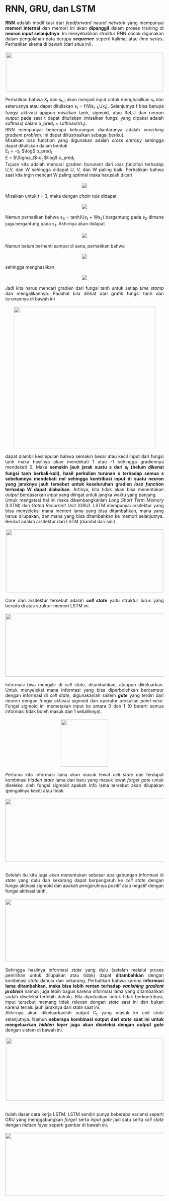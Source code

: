 # RNN, GRU, dan LSTM

<div style = "text-align: justify ; line-height: 1.75 em"><b>RNN</b> adalah modifikasi dari <i>feedforward neural network</i> yang mempunyai <b>memori internal</b> dan memori ini akan <b>dipanggil</b> dalam proses </i>training</i> di <b>neuron <i>input</i> selanjutnya</b>. Ini menyebabkan struktur RNN cocok digunakan dalam pengolahan data berupa <b><i>sequence</i></b> seperti kalimat atau <i>time series</i>. Perhatikan skema di bawah (dari <a src = "http://www.wildml.com/2015/09/recurrent-neural-networks-tutorial-part-2-implementing-a-language-model-rnn-with-python-numpy-and-theano/">situs ini</a>).<br>
<br>
<center><img src = "http://www.wildml.com/wp-content/uploads/2015/09/rnn.jpg" height = "125" width = "500"></center>
<br>
Perhatikan bahwa X<sub>t</sub> dan s<sub>t-1</sub> akan menjadi input untuk menghasilkan s<sub>t</sub> dan seterusnya atau dapat dituliskan s<sub>t</sub> = f(Ws<sub>t-1</sub>,Ux<sub>t</sub>). Selanjutnya f bisa berupa fungsi aktivasi apapun misalkan tanh, sigmoid, atau ReLU dan neuron <i>output</i> pada saat t dapat dituliskan (misalkan fungsi yang dipakai adalah softmax) dalam o_pred<sub>t</sub> = softmax(Vs<sub>t</sub>).<br>
RNN mempunyai beberapa kekurangan diantaranya adalah <i>vanishing gradient problem</i>. Ini dapat diilustrasikan sebagai berikut.<br>
Misalkan </i>loss function</i> yang digunakan adalah <i>cross entropy</i> sehingga dapat dituliskan dalam bentuk <br>
E<sub>t</sub> = -o<sub>t</sub> $\log$ o_pred<sub>t</sub><br>
E = $\Sigma_t$-o<sub>t</sub> $\log$ o_pred<sub>t</sub><br>
Tujuan kita adalah mencari gradien (turunan) dari <i>loss function</i> terhadap U,V, dan W sehingga didapat U, V, dan W paling baik. Perhatikan bahwa saat kita ingin mencari W paling optimal maka haruslah dicari
<br>
<br>
<center><img src = "http://s0.wp.com/latex.php?zoom=1.25&latex=%5Cfrac%7B%5Cpartial+E%7D%7B%5Cpartial+W%7D+%3D+%5Csum%5Climits_%7Bt%7D+%5Cfrac%7B%5Cpartial+E_t%7D%7B%5Cpartial+W%7D&bg=ffffff&fg=000&s=1"></center><br>
Misalkan untuk t = 3, maka dengan <i>chain rule</i> didapat
<br>
<br>
<center><img src = "http://s0.wp.com/latex.php?zoom=1.25&latex=%5Cbegin%7Baligned%7D++%5Cfrac%7B%5Cpartial+E_3%7D%7B%5Cpartial+W%7D+%26%3D+%5Cfrac%7B%5Cpartial+E_3%7D%7B%5Cpartial+%5Chat%7By%7D_3%7D%5Cfrac%7B%5Cpartial%5Chat%7By%7D_3%7D%7B%5Cpartial+s_3%7D%5Cfrac%7B%5Cpartial+s_3%7D%7B%5Cpartial+W%7D%5C%5C++%5Cend%7Baligned%7D++&bg=ffffff&fg=000&s=0"></center><br>
Namun perhatikan bahwa s<sub>3</sub> = tanh(Ux<sub>t</sub> + Ws<sub>2</sub>) bergantung pada s<sub>2</sub> dimana juga bergantung pada s<sub>1</sub>. Akhirnya akan didapat <br><br>
<center><img src = "http://s0.wp.com/latex.php?zoom=1.25&latex=%5Cbegin%7Baligned%7D++%5Cfrac%7B%5Cpartial+E_3%7D%7B%5Cpartial+W%7D+%26%3D+%5Csum%5Climits_%7Bk%3D0%7D%5E%7B3%7D+%5Cfrac%7B%5Cpartial+E_3%7D%7B%5Cpartial+%5Chat%7By%7D_3%7D%5Cfrac%7B%5Cpartial%5Chat%7By%7D_3%7D%7B%5Cpartial+s_3%7D%5Cfrac%7B%5Cpartial+s_3%7D%7B%5Cpartial+s_k%7D%5Cfrac%7B%5Cpartial+s_k%7D%7B%5Cpartial+W%7D%5C%5C++%5Cend%7Baligned%7D++&bg=ffffff&fg=000&s=0"></center><br>
Namun belum berhenti sampai di sana, perhatikan bahwa
<br>
<br>
<center><img src = "http://s0.wp.com/latex.php?zoom=1.25&latex=%5Cfrac%7B%5Cpartial+s_3%7D%7B%5Cpartial+s_1%7D+%3D%5Cfrac%7B%5Cpartial+s_3%7D%7B%5Cpartial+s_2%7D%5Cfrac%7B%5Cpartial+s_2%7D%7B%5Cpartial+s_1%7D&bg=ffffff&fg=000&s=1"></center><br>
sehingga menghasilkan
<br>
<br>
<center><img src = "http://s0.wp.com/latex.php?zoom=1.25&latex=%5Cbegin%7Baligned%7D++%5Cfrac%7B%5Cpartial+E_3%7D%7B%5Cpartial+W%7D+%26%3D+%5Csum%5Climits_%7Bk%3D0%7D%5E%7B3%7D+%5Cfrac%7B%5Cpartial+E_3%7D%7B%5Cpartial+%5Chat%7By%7D_3%7D%5Cfrac%7B%5Cpartial%5Chat%7By%7D_3%7D%7B%5Cpartial+s_3%7D++%5Cleft%28%5Cprod%5Climits_%7Bj%3Dk%2B1%7D%5E%7B3%7D++%5Cfrac%7B%5Cpartial+s_j%7D%7B%5Cpartial+s_%7Bj-1%7D%7D%5Cright%29++%5Cfrac%7B%5Cpartial+s_k%7D%7B%5Cpartial+W%7D%5C%5C++%5Cend%7Baligned%7D++&bg=ffffff&fg=000&s=0"></center><br>
Jadi kita harus mencari gradien dari fungsi tanh untuk setiap <i>time stamp</i> dan mengalikannya. Padahal bila dilihat dari grafik fungsi tanh dan turunannya di bawah ini
<br>
<br>
<center><img src = "https://nn.readthedocs.io/en/rtd/image/tanh.png" height= "450" width = "450"></center><br>
dapat diambil kesimpulan bahwa semakin besar atau kecil input dari fungsi tanh maka hasilnya akan mendekati 1 atau -1 sehingga gradiennya mendekati 0. Maka <b>semakin jauh jarak suatu s dari s<sub>t</sub> (belum dikenai fungsi tanh berkali-kali), hasil perkalian turunan s terhadap semua s sebelumnya mendekati nol sehingga kontribusi input di suatu neuron yang jaraknya jauh tersebut untuk keseluruhan gradien <i>loss function</i> terhadap W dapat diabaikan</b>. Artinya, kita tidak akan bisa menentukan <i>output</i> berdasarkan <i>input</i> yang diingat untuk jangka waktu yang panjang.<br>
Untuk mengatasi hal ini maka dikembangkanlah <i>Long Short Term Memory</i> (LSTM) dan <i>Gated Recurrent Unit</i> (GRU). LSTM mempunyai arsitektur yang bisa menyeleksi mana memori lama yang bisa ditambahkan, mana yang harus dilupakan, dan mana yang bisa ditambahkan ke memori selanjutnya. Berikut adalah arsitektur dari LSTM (diambil dari <a src = "http://colah.github.io/posts/2015-08-Understanding-LSTMs/">sini</a>)
<br>
<br>
<center><img src = "http://colah.github.io/posts/2015-08-Understanding-LSTMs/img/LSTM3-chain.png" height = "200" width = "500"></center>
<br>
Core dari arsitektur tersebut adalah <b><i>cell state</i></b> yaitu struktur lurus yang berada di atas struktur memori LSTM ini.
<br>
<br>
<center><img src = "http://colah.github.io/posts/2015-08-Understanding-LSTMs/img/LSTM3-C-line.png" height = "200" width = "550"></center>
<br>
Informasi bisa mengalir di <i>cell state</i>, ditambahkan, ataupun dikeluarkan. Untuk menyeleksi mana informasi yang bisa diperbolehkan bercampur dengan informasi di <i>cell state</i>, digunakanlah sistem <b><i>gate</i></b> yang terdiri dari neuron dengan fungsi aktivasi sigmoid dan operator perkalian <i>point-wise</i>. Fungsi sigmoid ini memetakan input ke antara 0 dan 1 (0 berarti semua informasi tidak boleh masuk dan 1 sebaliknya).
<br>
<br>
<center><img src = "http://colah.github.io/posts/2015-08-Understanding-LSTMs/img/LSTM3-gate.png" height = "150" width = "150"></center>
<br>
Pertama kita informasi lama akan masuk lewat <i>cell state</i> dan terdapat kombinasi <i>hidden state</i> lama dan baru yang masuk lewat <i>forget gate</i> untuk diseleksi oleh fungsi sigmoid apakah info lama tersebut akan dilupakan (pengalinya kecil) atau tidak.
<br>
<br>
<center><img src = "http://colah.github.io/posts/2015-08-Understanding-LSTMs/img/LSTM3-focus-f.png" height = "200" width = "550"></center>
<br>
<br>
Setelah itu kita juga akan menentukan sebesar apa gabungan informasi di <i>state</i> yang dulu dan sekarang dapat berpengaruh ke <i>cell state</i> dengan fungsi aktivasi sigmoid dan apakah pengaruhnya positif atau negatif dengan fungsi aktivasi tanh.
<br>
<br>
<center><img src = "http://colah.github.io/posts/2015-08-Understanding-LSTMs/img/LSTM3-focus-i.png" height = "200" width = "550"></center>
<br>
Sehingga hasilnya informasi <i>state</i> yang dulu (setelah melalui proses pemilihan untuk dilupakan atau tidak) dapat <b>ditambahkan</b> dengan kombinasi <i>state</i> dahulu dan sekarang. Perhatikan bahwa karena <b>informasi lama ditambahkan, maka bisa lebih rentan terhadap <i>vanishing gradient problem</i></b> namun juga lebih bagus karena informasi lama yang ditambahkan sudah diseleksi terlebih dahulu. Bila diputuskan untuk tidak berkontribusi, input tersebut memang tidak relevan dengan <i>state</i> saat ini dan bukan karena terlalu jauh jaraknya dari <i>state</i> saat ini.<br>
Akhirnya akan dikeluarkanlah output C<sub>t</sub> yang masuk ke <i>cell state</i> selanjutnya. Namun <b>seberapa kombinasi output dari <i>state</i> saat ini untuk mengeluarkan <i>hidden layer</i> juga akan diseleksi dengan <i>output gate</i></b> dengan sistem di bawah ini.
<br>
<br>
<center><img src = "http://colah.github.io/posts/2015-08-Understanding-LSTMs/img/LSTM3-focus-o.png" height = "200" width = "500"></center>
<br>
<br>
Itulah dasar cara kerja LSTM. LSTM sendiri punya beberapa variansi seperti GRU yang menggabungkan <i>forget</i> serta <i>input gate</i> jadi satu serta <i>cell state</i> dengan <i>hidden layer</i> seperti gambar di bawah ini.
<br>
<br>
<center><img src = "http://colah.github.io/posts/2015-08-Understanding-LSTMs/img/LSTM3-var-GRU.png" height = "200" width = "550"></center>
</div>
